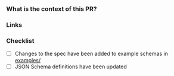 ### What is the context of this PR?
<!--- Why is this change required? What problem does it solve? -->

### Links
<!--- Add any links to issues (trello, github issues) -->
<!--- Links to any documentation -->

### Checklist

* [ ] Changes to the spec have been added to example schemas in [examples/](/examples/)
* [ ] JSON Schema definitions have been updated
